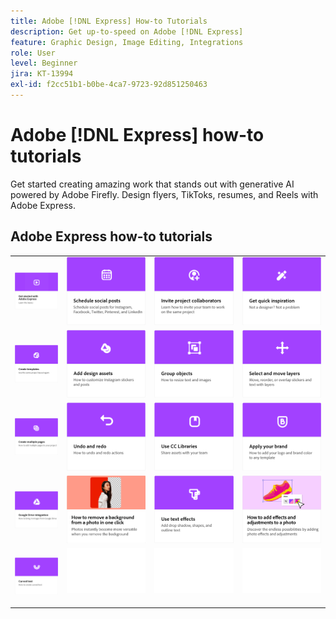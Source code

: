 ```yaml
---
title: Adobe [!DNL Express] How-to Tutorials
description: Get up-to-speed on Adobe [!DNL Express]
feature: Graphic Design, Image Editing, Integrations
role: User
level: Beginner
jira: KT-13994
exl-id: f2cc51b1-b0be-4ca7-9723-92d851250463
---
```

# Adobe [!DNL Express] how-to tutorials

Get started creating amazing work that stands out with generative AI powered by Adobe Firefly. Design flyers, TikToks, resumes, and Reels with Adobe Express.

## Adobe Express how-to tutorials

<table style="table-layout:fixed">
<tr>
 <td>
      <a href="get-started.md">
         <img alt="Get started with Adobe Express" src="assets/get-started.png" />
      </a>
 </td>
 <td>
      <a href="schedule.md">
         <img alt="Schedule social posts" src="assets/schedule.png" />
      </a>
  </td>
  <td>
   <a href="collaborate.md">
      <img alt="Invite project collaborators" src="assets/collaborate.png" />
   </a>
  </td>
  <td>
      <a href="get-inspiration.md">
         <img alt="Get quick inspiration" src="assets/inspiration.png" />
      </a>
  </td>
</tr>  
<tr>
  <td>
   <a href="create-templates.md">
      <img alt="Create templates" src="assets/templates.png" />
   </a>
  </td>
 <td>
         <a href="add-design-assets.md">
            <img alt="Add design assets" src="assets/design-assets.png" />
         </a>
 </td>
  <td>
         <a href="group-objects.md">
            <img alt="Group objects" src="assets/group-objects.png" />
         </a>
   </td>
  <td>
         <a href="layers.md">
            <img alt="Select and move layers" src="assets/layers.png" />
         </a>
   </td>
</tr>
<tr>
  <td>
      <a href="multiple-pages.md">
         <img alt="Create multiple pages" src="assets/multiple-pages.png" />
      </a>
  </td>
  <td>
      <a href="undo-redo.md">
         <img alt="Undo and redo" src="assets/undo-redo.png" />
      </a>
   </td>
  <td>
      <a href="cc-libraries.md">
         <img alt="Use CC Libraries" src="assets/cc-libraries.png" />
      </a>
  </td>
   <td>
      <a href="brand.md">
         <img alt="Apply your brand" src="assets/brand.png" />
      </a>
  </td>
</tr>
<tr>
   <td>
      <a href="google-drive.md">
         <img alt="Google Drive integration" src="assets/google-drive.png" />
      </a>
  </td>
  <td>
      <a href="remove-background.md">
         <img alt="Remove background" src="assets/background.png" />
      </a>
  </td>
  <td>
      <a href="text-effects.md">
         <img alt="Use text effects" src="assets/text-effects.png" />
      </a>
  </td>
  <td>
      <a href="image-effects.md">
         <img alt="Use image effects" src="assets/image-effects.png" />
      </a>
  </td>
</tr>
<tr>
  <td>
         <a href="create-curved-text.md">
            <img alt="Create curved text" src="assets/curved-text.png" />
         </a>
   </td>
  <td>
      <img alt="Spacer" src="../assets/Whitespacer.png" />
      <div>
      <br>
   </td>
   <td>
      <img alt="Spacer" src="../assets/Whitespacer.png" />
      <div>
      <br>
   </td>
   <td>
      <img alt="Spacer" src="../assets/Whitespacer.png" />
      <div>
      <br>
   </td>
</tr>
</table>
